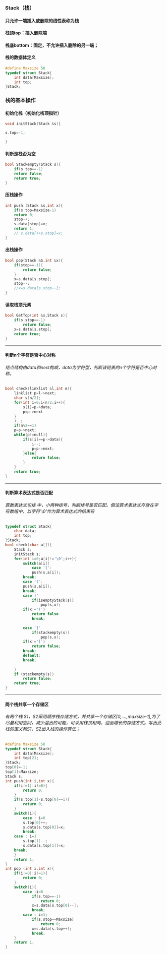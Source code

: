 ### Stack（栈）

#### 只允许一端插入或删除的线性表称为栈

#### 栈顶top：插入删除端

#### 栈底bottom：固定，不允许插入删除的另一端；

#### 栈的数据体定义

```c
#define Maxsize 50
typedef struct Stack{
    int data[Maxsize];
    int top;
}Stack;
```

### 栈的基本操作

#### 初始化栈（初始化栈顶指针）

```c
void initStack(Stack &s){

s.top=-1;

}
```



#### 判断是栈否为空

```c
bool Stackempty(Stack s){
    if(s.top==-1)
    return false;
    return true;
}
```



#### 压栈操作

```c
int push (Stack &s,int x){
    if(s.top=Maxsize-1)
    return 0;
    stop++;
    s.data[stop]=x;
    return 1;
    // s.data[++s.stop]=x;
}
```



#### 出栈操作

```c
bool pop(Stack &S,int &x){
    if(stop==-1){
        return false;
    }
    x=s.data[s.stop];
    stop--;
    //x=s.data[s.stop--];
}
```



#### 读取栈顶元素

```c
bool GetTop(int &x,Stack s){
    if(s.stop==-1)
        return false;
    x=s.data[s.stop];
    return true;
}
```



------



#### 判断n个字符是否中心对称

###### 结点结构由data和next构成，data为字符型，判断该链表的n个字符是否中心对称。

```c
bool check(linklist &l,int n){
    linklist p=l->next;
    char s[n/2];
    for(int i=0;i<n/2;i++){
        s[i]=p->data;
        p=p->next
    }
    i--;
    if(n%2==1)
    p=p->next;
    while(p!=null){
        if(s[i]==p->data){
            i--;
            p=p->next;
        }else{
            return false;
        }
    }
    return true;
}
```



-----



#### 判断算术表达式是否匹配

###### 算数表达式包括 中，小两种括号，判断括号是否匹配。假设算术表达式存放在字符数组中，以字符'\0'作为算术表达式的结束符

```c
typedef struct Stack{
    char data;
    int top;
}Stack;
bool check(char a[]){
    Stack s;
    initStack s;
    for(int i=0;a[i]!='\0';i++){
        switch(a[i])
            case '[':
            push(s,a[i]);
        break;
        case '(':
        push(s,a[i]);
        break;
        case')'
            if(isemptyStack(s))
                pop(s,x);
        if(x!='(')
            return false
            break;
            
        case ']'
            if(stackempty(s))
                pop(s,x);
        if(x!='[')
            return false;
        break;
        default:
        break;
                
    }
    if (stackempty(s))
        return false;
    return true;
}
```



-----



#### 两个栈共享一个存储区

###### 有两个栈 S1，S2采用顺序栈存储方式，并共享一个存储区[0,....,maxsize-1],为了尽量利用空间，减少溢出的可能，可采用栈顶相向，迎面增长的存储方式。写出此栈的定义和S1，S2出入栈的操作算法；

```c
#define Maxsize 50
typedef struct Stack{
    int data[Maxsize];
    int top[2];
}Stack;
top[0]=-1;
top[1]=Maxsize;
Stack s;
int push(int i,int x){
    if(i!=1||i!=0){
        return 0;
    }    
    if(s.top[1]-s.top[0]==1){
        return 0;
    }
    switch(i){
        case : i=0
        s.top[0]++;    
        s.data[s.top[0]]=x;
        break;
    case : i=1
        s.top[1]--;
        s.data[s.top[1]]=x;
    break;
    }
    return 1;
}
int pop (int i,int x){
    if(i!=0||i!=1){
        return 0;
    }
    switch(i){
        case :i=0
            if(s.top==-1)
                return 0;
            x=s.data[s.top[0]--];
            break;
        case : i=1;
            if(s.stop==Maxsize)
                return 0;
            x=s.data[s.top++];
            break;
    }
    return 1;
}

```

